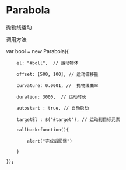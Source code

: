 # Parabola

抛物线运动

调用方法

   var bool = new Parabola({
   
        el: "#boll",  // 运动物体
        
        offset: [500, 100], // 运动偏移量
        
        curvature: 0.0001, //  抛物线曲率
        
        duration: 3000,  // 运动时长
        
        autostart : true, // 自动启动
        
        targetEl : $("#target"), // 运动到目标元素
        
        callback:function(){
        
            alert("完成后回调")
            
        }
        
    });
